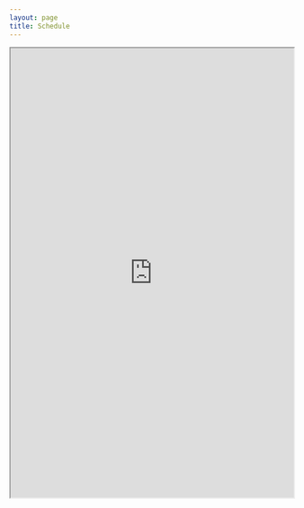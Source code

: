 ```yaml
---
layout: page
title: Schedule
---
```


<iframe src="https://docs.google.com/spreadsheets/d/1_bh4GXDM3gh6IY3zPs7bc3wbTLmjQywhYWLzSzVAL6Q/pubhtml?gid=3&amp;single=true&amp;widget=true&amp;headers=false" width="100%" height="800"></iframe>
